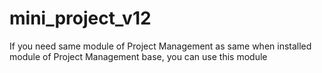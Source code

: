 # mini_project_v12
If you need same module of Project Management as same when installed module of Project Management base, you can use this module
